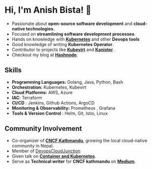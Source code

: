 
# Hi, I'm Anish Bista! 👋

- Passionate about **open-source software development** and **cloud-native technologies**.
- Focused on **streamlining software development processes**.
- Hands on knowledge with [**Kubernetes**](https://kubernetes.io/) and other **Devops tools**
- Good knowledge of writing **Kubernetes Operator**.
- Contributor to projects like [**Kubevirt**](https://github.com/kubevirt)   and [**Kanister**](https://github.com/kanisterio/kanister) .
- Checkout my blog at [**Hashnode**](https://anish60.hashnode.dev).
  
## Skills

- **Programming Languages:** Golang, Java, Python, Bash
- **Orchestration:** Kubernetes, Kubevirt
- **Cloud Platforms:** AWS, Azure
- **IAC**: Terraform 
- **CI/CD** : Jenkins, Github Actions, ArgoCD
- **Monitoring & Observability:** Prometheus , Grafana
- **Tools & Version Control** : Helm, Git, Istio, Linux 

## Community Involvement

- Co-organizer of [**CNCF Kathmandu**](https://community.cncf.io/kathmandu/), growing the local cloud-native community in Nepal.
- Member of [DevopsCloudJunction](https://devopscloudjunction.com/)
- Given talk on [**Container and Kubernetes**](https://community.cncf.io/events/details/cncf-kathmandu-presents-deep-dive-into-containers/cohost-kathmandu).
- Serve as **Technical writer** for **CNCF kathmandu** on [**Medium**](https://medium.com/@anishbista053). 



